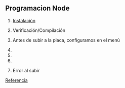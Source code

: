 ## Programacion Node

1. [Instalación](./ConfiguracionIDE.md)
1. Verificación/Compilación

1. Antes de subir a la placa, configuramos en el menú
  1.

  2.

  3. 
  4. Error al subir



[Referencia](
https://www.luisllamas.es/esp8266-nodemcu/)
